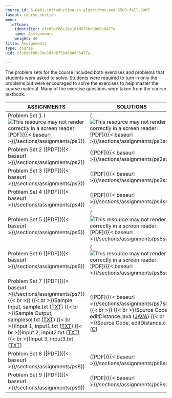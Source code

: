 ```yaml
---
course_id: 6-046j-introduction-to-algorithms-sma-5503-fall-2005
layout: course_section
menu:
  leftnav:
    identifier: efc69ef86c18e164d675bd8808c6477a
    name: Assignments
    weight: 40
title: Assignments
type: course
uid: efc69ef86c18e164d675bd8808c6477a

---
```


The problem sets for the course included both exercises and problems that students were asked to solve. Students were required to turn in only the problems but were encouraged to solve the exercises to help master the course material. Many of the exercise questions were taken from the course textbook.

| ASSIGNMENTS | SOLUTIONS |
| --- | --- |
| Problem Set 1 (![This resource may not render correctly in a screen reader.](/images/inacessible.gif)[PDF]({{< baseurl >}}/sections/assignments/ps1)) | (![This resource may not render correctly in a screen reader.](/images/inacessible.gif)[PDF]({{< baseurl >}}/sections/assignments/ps1sol)) |
| Problem Set 2 ([PDF]({{< baseurl >}}/sections/assignments/ps2)) | ([PDF]({{< baseurl >}}/sections/assignments/ps2sol)) |
| Problem Set 3 ([PDF]({{< baseurl >}}/sections/assignments/ps3)) | ([PDF]({{< baseurl >}}/sections/assignments/ps3sol)) |
| Problem Set 4 ([PDF]({{< baseurl >}}/sections/assignments/ps4)) | ([PDF]({{< baseurl >}}/sections/assignments/ps4sol)) |
| Problem Set 5 ([PDF]({{< baseurl >}}/sections/assignments/ps5)) | (![This resource may not render correctly in a screen reader.](/images/inacessible.gif)[PDF]({{< baseurl >}}/sections/assignments/ps5sol)) |
| Problem Set 6 ([PDF]({{< baseurl >}}/sections/assignments/ps6)) | (![This resource may not render correctly in a screen reader.](/images/inacessible.gif)[PDF]({{< baseurl >}}/sections/assignments/ps6sol)) |
| Problem Set 7 ([PDF]({{< baseurl >}}/sections/assignments/ps7))  {{< br >}}  {{< br >}}Sample Input, sample.txt ([TXT](/courses/electrical-engineering-and-computer-science/6-046j-introduction-to-algorithms-sma-5503-fall-2005/assignments/sample.txt))  {{< br >}}Sample Output, samplesol.txt ([TXT](/courses/electrical-engineering-and-computer-science/6-046j-introduction-to-algorithms-sma-5503-fall-2005/assignments/samplesol.txt))  {{< br >}}Input 1, input1.txt ([TXT](/courses/electrical-engineering-and-computer-science/6-046j-introduction-to-algorithms-sma-5503-fall-2005/assignments/input1.txt))  {{< br >}}Input 2, input2.txt ([TXT](/courses/electrical-engineering-and-computer-science/6-046j-introduction-to-algorithms-sma-5503-fall-2005/assignments/input2.txt))  {{< br >}}Input 3, input3.txt ([TXT](/courses/electrical-engineering-and-computer-science/6-046j-introduction-to-algorithms-sma-5503-fall-2005/assignments/input3.txt)) | ([PDF]({{< baseurl >}}/sections/assignments/ps7sol))  {{< br >}}  {{< br >}}Source Code, editDistance.java ([JAVA](/courses/electrical-engineering-and-computer-science/6-046j-introduction-to-algorithms-sma-5503-fall-2005/assignments/editDistance.java))  {{< br >}}Source Code, editDistance.c ([C](/courses/electrical-engineering-and-computer-science/6-046j-introduction-to-algorithms-sma-5503-fall-2005/assignments/editDistance.c)) |
| Problem Set 8 ([PDF]({{< baseurl >}}/sections/assignments/ps8)) | ([PDF]({{< baseurl >}}/sections/assignments/ps8sol)) |
| Problem Set 9 ([PDF]({{< baseurl >}}/sections/assignments/ps9)) | ([PDF]({{< baseurl >}}/sections/assignments/ps9sol))